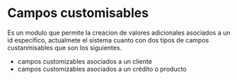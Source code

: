 # Campos customisables

Es un modulo que permite la creacion de valores adicionales asociados a un id especifico, actualmete el sistema cuanto con dos tipos de campos custanmisables que son los siguientes.

* campos customizables asociados a un cliente
* campos customizables asociados a un crédito o producto

